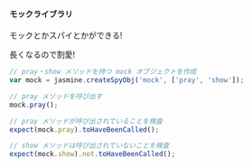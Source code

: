 #### モックライブラリ

モックとかスパイとかができる!

長くなるので割愛!

```javascript
// pray・show メソッドを持つ mock オブジェクトを作成
var mock = jasmine.createSpyObj('mock', ['pray', 'show']);

// pray メソッドを呼び出す
mock.pray();

// pray メソッドが呼び出されていることを検査
expect(mock.pray).toHaveBeenCalled();

// show メソッドは呼び出されていないことを検査
expect(mock.show).not.toHaveBeenCalled();
```
